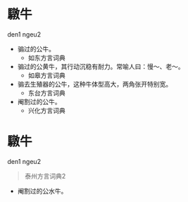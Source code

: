 # 驐牛
den1 ngeu2
+ 骟过的公牛。
  * 如东方言词典
+ 骟过的公黄牛，其行动沉稳有耐力。常喻人曰：慢～、老～。
  * 如皋方言词典
+ 骟去生殖器的公牛，这种牛体型高大，两角张开特别宽。
  * 东台方言词典
+ 阉割过的公牛。
  * 兴化方言词典


# 驐牛
den1 ngeu2
> 泰州方言词典2
- 阉割过的公水牛。